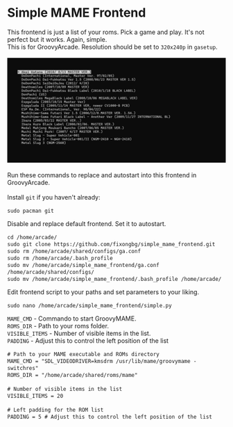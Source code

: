 # Simple MAME Frontend
This frontend is just a list of your roms. Pick a game and play. It's not perfect but it works. Again, simple. 
<br>
This is for GroovyArcade. Resolution should be set to `320x240p` in `gasetup`. 
<br>
<br>
![screenshot](screenshot.jpg) 
<br>
<br>
Run these commands to replace and autostart into this frontend in GroovyArcade.
<br>
<br>
Install `git` if you haven't already:
```
sudo pacman git
```
Disable and replace default frontend. Set it to autostart.
```
cd /home/arcade/
sudo git clone https://github.com/fixongbg/simple_mame_frontend.git
sudo rm /home/arcade/shared/configs/ga.conf
sudo rm /home/arcade/.bash_profile
sudo mv /home/arcade/simple_mame_frontend/ga.conf /home/arcade/shared/configs/
sudo mv /home/arcade/simple_mame_frontend/.bash_profile /home/arcade/
```
Edit frontend script to your paths and set parameters to your liking.
```
sudo nano /home/arcade/simple_mame_frontend/simple.py
```
`MAME_CMD` - Commando to start GroovyMAME.
<br>
`ROMS_DIR` - Path to your roms folder.
<br>
`VISIBLE_ITEMS` - Number of visible items in the list. 
 <br>
 `PADDING` - Adjust this to control the left position of the list
```
# Path to your MAME executable and ROMs directory
MAME_CMD = "SDL_VIDEODRIVER=kmsdrm /usr/lib/mame/groovymame -switchres"
ROMS_DIR = "/home/arcade/shared/roms/mame"

# Number of visible items in the list
VISIBLE_ITEMS = 20  

# Left padding for the ROM list
PADDING = 5 # Adjust this to control the left position of the list
```
